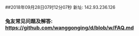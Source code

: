 ##2018年09月28日07时12分07秒 新址: 142.93.236.126
### 兔友常见问题及解答: https://github.com/wanggonging/d/blob/w/FAQ.md
